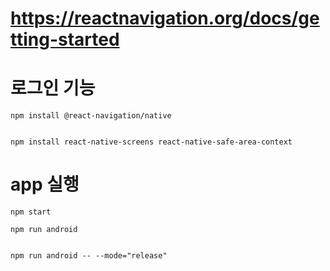 # https://reactnavigation.org/docs/getting-started

# 로그인 기능
    npm install @react-navigation/native


    npm install react-native-screens react-native-safe-area-context


# app 실행    
    npm start
    
    npm run android


    npm run android -- --mode="release"